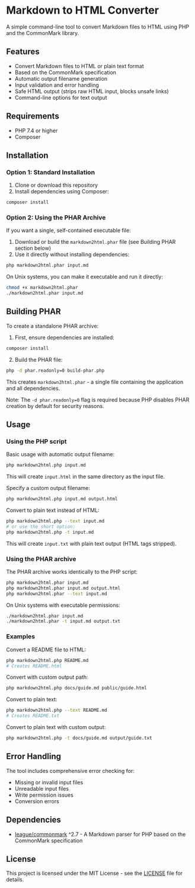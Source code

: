 # Markdown to HTML Converter

A simple command-line tool to convert Markdown files to HTML using PHP and the CommonMark library.

## Features

- Convert Markdown files to HTML or plain text format
- Based on the CommonMark specification
- Automatic output filename generation
- Input validation and error handling
- Safe HTML output (strips raw HTML input, blocks unsafe links)
- Command-line options for text output

## Requirements

- PHP 7.4 or higher
- Composer

## Installation

### Option 1: Standard Installation

1. Clone or download this repository
2. Install dependencies using Composer:

```bash
composer install
```

### Option 2: Using the PHAR Archive

If you want a single, self-contained executable file:

1. Download or build the `markdown2html.phar` file (see Building PHAR section below)
2. Use it directly without installing dependencies:

```bash
php markdown2html.phar input.md
```

On Unix systems, you can make it executable and run it directly:

```bash
chmod +x markdown2html.phar
./markdown2html.phar input.md
```

## Building PHAR

To create a standalone PHAR archive:

1. First, ensure dependencies are installed:

```bash
composer install
```

2. Build the PHAR file:

```bash
php -d phar.readonly=0 build-phar.php
```

This creates `markdown2html.phar` - a single file containing the application and all dependencies.

Note: The `-d phar.readonly=0` flag is required because PHP disables PHAR creation by default for security reasons.

## Usage

### Using the PHP script

Basic usage with automatic output filename:

```bash
php markdown2html.php input.md
```

This will create `input.html` in the same directory as the input file.

Specify a custom output filename:

```bash
php markdown2html.php input.md output.html
```

Convert to plain text instead of HTML:

```bash
php markdown2html.php --text input.md
# or use the short option:
php markdown2html.php -t input.md
```

This will create `input.txt` with plain text output (HTML tags stripped).

### Using the PHAR archive

The PHAR archive works identically to the PHP script:

```bash
php markdown2html.phar input.md
php markdown2html.phar input.md output.html
php markdown2html.phar --text input.md
```

On Unix systems with executable permissions:

```bash
./markdown2html.phar input.md
./markdown2html.phar -t input.md output.txt
```

### Examples

Convert a README file to HTML:
```bash
php markdown2html.php README.md
# Creates README.html
```

Convert with custom output path:
```bash
php markdown2html.php docs/guide.md public/guide.html
```

Convert to plain text:
```bash
php markdown2html.php --text README.md
# Creates README.txt
```

Convert to plain text with custom output:
```bash
php markdown2html.php -t docs/guide.md output/guide.txt
```

## Error Handling

The tool includes comprehensive error checking for:
- Missing or invalid input files
- Unreadable input files
- Write permission issues
- Conversion errors

## Dependencies

- [league/commonmark](https://github.com/thephpleague/commonmark) ^2.7 - A Markdown parser for PHP based on the CommonMark specification

## License

This project is licensed under the MIT License - see the [LICENSE](LICENSE) file for details.
